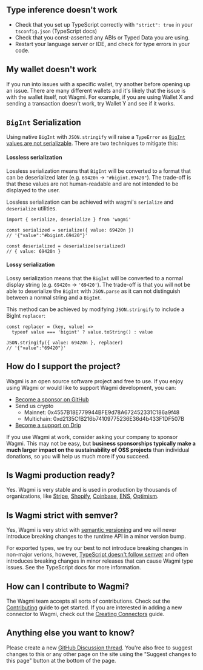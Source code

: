 <!--
<script setup>
const docsPath = 'react'
</script>
-->

## Type inference doesn't work

- Check that you set up TypeScript correctly with `"strict": true` in your `tsconfig.json` (<a :href="`/${docsPath}/typescript#requirements`">TypeScript docs</a>)
- Check that you <a :href="`/${docsPath}/typescript#const-assert-abis-typed-data`">const-asserted any ABIs or Typed Data</a> you are using.
- Restart your language server or IDE, and check for type errors in your code.

## My wallet doesn't work

If you run into issues with a specific wallet, try another before opening up an issue. There are many different wallets and it's likely that the issue is with the wallet itself, not Wagmi. For example, if you are using Wallet X and sending a transaction doesn't work, try Wallet Y and see if it works.

## `BigInt` Serialization

Using native `BigInt` with `JSON.stringify` will raise a `TypeError` as
[`BigInt` values are not serializable](https://developer.mozilla.org/en-US/docs/Web/JavaScript/Reference/Global_Objects/BigInt#use_within_json). There are two techniques to mitigate this:

#### Lossless serialization

Lossless serialization means that `BigInt` will be converted to a format that can be deserialized later (e.g. `69420n` → `"#bigint.69420"`). The trade-off is that these values are not human-readable and are not intended to be displayed to the user.

Lossless serialization can be achieved with wagmi's <a :href="`/${docsPath}/api/utilities/serialize`">`serialize`</a> and <a :href="`/${docsPath}/api/utilities/deserialize`">`deserialize`</a> utilities.

```tsx
import { serialize, deserialize } from 'wagmi'

const serialized = serialize({ value: 69420n })
// '{"value":"#bigint.69420"}'

const deserialized = deserialize(serialized)
// { value: 69420n }
```

#### Lossy serialization

Lossy serialization means that the `BigInt` will be converted to a normal display string (e.g. `69420n` → `'69420'`).
The trade-off is that you will not be able to deserialize the `BigInt` with `JSON.parse` as it can not distinguish between a normal string and a `BigInt`.

This method can be achieved by modifying `JSON.stringify` to include a BigInt `replacer`:

```tsx
const replacer = (key, value) =>
  typeof value === 'bigint' ? value.toString() : value

JSON.stringify({ value: 69420n }, replacer)
// '{"value":"69420"}'
```

## How do I support the project?

Wagmi is an open source software project and free to use. If you enjoy using Wagmi or would like to support Wagmi development, you can:

- [Become a sponsor on GitHub](https://github.com/sponsors/wevm)
- Send us crypto
  - Mainnet: 0x4557B18E779944BFE9d78A672452331C186a9f48
  - Multichain: 0xd2135CfB216b74109775236E36d4b433F1DF507B
- [Become a support on Drip](https://www.drips.network/app/projects/github/wevm/wagmi)

If you use Wagmi at work, consider asking your company to sponsor Wagmi. This may not be easy, but **business sponsorships typically make a much larger impact on the sustainability of OSS projects** than individual donations, so you will help us much more if you succeed.

## Is Wagmi production ready?

Yes. Wagmi is very stable and is used in production by thousands of organizations, like [Stripe](https://stripe.com), [Shopify](https://shopify.com), [Coinbase](https://coinbase.com), [ENS](https://ens.domains), [Optimism](https://optimism.com).

## Is Wagmi strict with semver?

Yes, Wagmi is very strict with [semantic versioning](https://semver.org) and we will never introduce breaking changes to the runtime API in a minor version bump.

For exported types, we try our best to not introduce breaking changes in non-major verions, however, [TypeScript doesn't follow semver](https://www.learningtypescript.com/articles/why-typescript-doesnt-follow-strict-semantic-versioning) and often introduces breaking changes in minor releases that can cause Wagmi type issues. See the <a :href="`/${docsPath}/typescript#requirements`">TypeScript docs</a> for more information.

## How can I contribute to Wagmi?

The Wagmi team accepts all sorts of contributions. Check out the [Contributing](/dev/contributing) guide to get started. If you are interested in adding a new connector to Wagmi, check out the [Creating Connectors](/dev/creating-connectors) guide.

## Anything else you want to know?

Please create a new [GitHub Discussion thread](https://github.com/wevm/wagmi). You're also free to suggest changes to this or any other page on the site using the "Suggest changes to this page" button at the bottom of the page.
